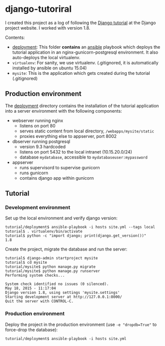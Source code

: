 # django-tutoriral

I created this project as a log of following the [Django tutorial](https://docs.djangoproject.com/en/1.8/) at the Django project website. I worked with version 1.8. 

Contents:

* [deployment](deployment): This folder __contains__ an [ansible](http://docs.ansible.com) playbook which deploys the tutorial application in an nginx-gunicorn-postgresql environment. It also auto-deploys the local virtualenv.
* `virtualenv`: For sanity, we use virtualenv. (.gitignored, it is automatically installed by ansible on ubuntu 15.04)
* `mysite`: This is the application which gets created during the tutorial (.gitignored)

## Production environment

The [deployment](deployment) directory contains the installation of the tutorial application into a server environment with the following components:

* webserver running nginx
    - listens on port 80
    - serves static content from local directory, `/webapps/mysite/static`
    - proxies everything else to appserver, port 8002
* dbserver running postgresql
    - version 9.3 hardcoded
    - listens on port 5432 to the local intranet (10.15.20.0/24)
    - database `mydatabase`, accessible to `mydatabaseuser:mypassword`
* appserver
    - runs supervisord to supervise gunicorn
    - runs gunicorn
    - contains django app within gunicorn

## Tutorial

### Development environment

Set up the local environment and verify django version:

    tutorial/deployment$ ansible-playbook -i hosts site.yml --tags local
    tutorial$ . virtualenv/bin/activate
    tutorial$ python -c "import django; print(django.get_version())"
    1.8

Create the project, migrate the database and run the server:

    tutorial$ django-admin startproject mysite
    tutorial$ cd mysite
    tutorial/mysite$ python manage.py migrate
    tutorial/mysite$ python manage.py runserver
    Performing system checks...

    System check identified no issues (0 silenced).
    May 18, 2015 - 11:17:04
    Django version 1.8, using settings 'mysite.settings'
    Starting development server at http://127.0.0.1:8000/
    Quit the server with CONTROL-C.

### Production environment

Deploy the project in the production environment (use `-e "dropdb=True"` to force-drop the database):

    tutorial/deployment$ ansible-playbook -i hosts site.yml